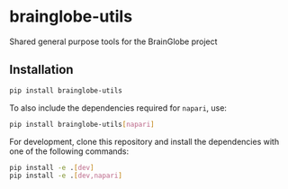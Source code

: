 # brainglobe-utils
Shared general purpose tools for the BrainGlobe project

## Installation

```bash
pip install brainglobe-utils
```
To also include the dependencies required for `napari`, use:
```bash
pip install brainglobe-utils[napari]
```

For development, clone this repository and install the dependencies with one of the following commands:
```bash
pip install -e .[dev]
pip install -e .[dev,napari]
```
